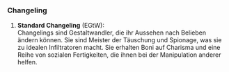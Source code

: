 
### **Changeling**

1. **Standard Changeling** (EGtW):  
   Changelings sind Gestaltwandler, die ihr Aussehen nach Belieben ändern können. Sie sind Meister der Täuschung und Spionage, was sie zu idealen Infiltratoren macht. Sie erhalten Boni auf Charisma und eine Reihe von sozialen Fertigkeiten, die ihnen bei der Manipulation anderer helfen.